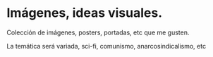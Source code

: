 # Imágenes, ideas visuales.

Colección de imágenes, posters, portadas, etc que me gusten.

La temática será variada, sci-fi, comunismo, anarcosindicalismo, etc


